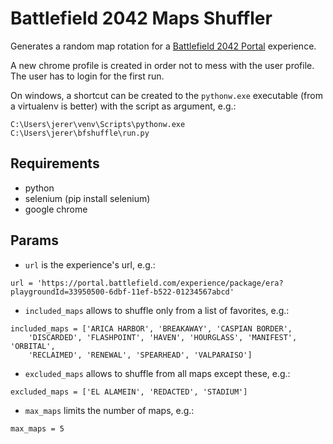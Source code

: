 Battlefield 2042 Maps Shuffler
==============================

Generates a random map rotation for a [Battlefield 2042 Portal](https://portal.battlefield.com) experience.

A new chrome profile is created in order not to mess with the user profile.
The user has to login for the first run.

On windows, a shortcut can be created to the `pythonw.exe` executable (from a virtualenv is better) with the script as argument, e.g.:
```
C:\Users\jerer\venv\Scripts\pythonw.exe C:\Users\jerer\bfshuffle\run.py
```


Requirements
------------

- python
- selenium (pip install selenium)
- google chrome


Params
------

- `url` is the experience's url, e.g.:
```
url = 'https://portal.battlefield.com/experience/package/era?playgroundId=33950500-6dbf-11ef-b522-01234567abcd'
```

- `included_maps` allows to shuffle only from a list of favorites, e.g.:
```
included_maps = ['ARICA HARBOR', 'BREAKAWAY', 'CASPIAN BORDER',
    'DISCARDED', 'FLASHPOINT', 'HAVEN', 'HOURGLASS', 'MANIFEST', 'ORBITAL',
    'RECLAIMED', 'RENEWAL', 'SPEARHEAD', 'VALPARAISO']
```

- `excluded_maps` allows to shuffle from all maps except these, e.g.:
```
excluded_maps = ['EL ALAMEIN', 'REDACTED', 'STADIUM']
```

- `max_maps` limits the number of maps, e.g.:
```
max_maps = 5
```
